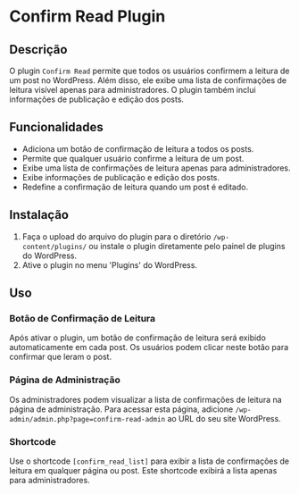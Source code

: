 # Confirm Read Plugin

## Descrição

O plugin `Confirm Read` permite que todos os usuários confirmem a leitura de um post no WordPress. Além disso, ele exibe uma lista de 
confirmações de leitura visível apenas para administradores. O plugin também inclui informações de publicação e edição dos posts.

## Funcionalidades

- Adiciona um botão de confirmação de leitura a todos os posts.
- Permite que qualquer usuário confirme a leitura de um post.
- Exibe uma lista de confirmações de leitura apenas para administradores.
- Exibe informações de publicação e edição dos posts.
- Redefine a confirmação de leitura quando um post é editado.

## Instalação

1. Faça o upload do arquivo do plugin para o diretório `/wp-content/plugins/` ou instale o plugin diretamente pelo painel de plugins do WordPress.
2. Ative o plugin no menu 'Plugins' do WordPress.

## Uso

### Botão de Confirmação de Leitura

Após ativar o plugin, um botão de confirmação de leitura será exibido automaticamente em cada post. Os usuários podem clicar neste botão para confirmar que leram o post.

### Página de Administração

Os administradores podem visualizar a lista de confirmações de leitura na página de administração. Para acessar esta página, adicione `/wp-admin/admin.php?page=confirm-read-admin` ao URL do seu site WordPress.

### Shortcode

Use o shortcode `[confirm_read_list]` para exibir a lista de confirmações de leitura em qualquer página ou post. Este shortcode exibirá a lista apenas para administradores.
